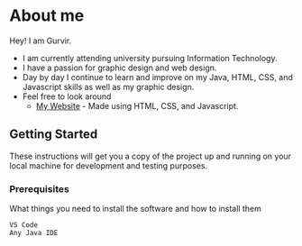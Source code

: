 # About me

Hey! I am Gurvir.

* I am currently attending university pursuing Information Technology.
* I have a passion for graphic design and web design.
* Day by day I continue to learn and improve on my Java, HTML, CSS, and Javascript skills as well as my graphic design.
* Feel free to look around 
  * [My Website](https://www.gurvirfx.github.io) - Made using HTML, CSS, and Javascript.

## Getting Started 

These instructions will get you a copy of the project up and running on your local machine for development and testing purposes.

### Prerequisites

What things you need to install the software and how to install them

```
VS Code
Any Java IDE
```
